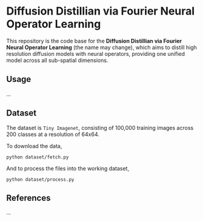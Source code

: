 # Diffusion Distillian via Fourier Neural Operator Learning

This repository is the code base for the **Diffusion Distillian via Fourier Neural Operator Learning** (the name may change), which aims to distill high resolution diffusion models with neural operators, providing one unified model across all sub-spatial dimensions.


## Usage
...





## Dataset
The dataset is `Tiny Imagenet`, consisting of 100,000 training images across 200 classes at a resolution of 64x64.

To download the data,
```
python dataset/fetch.py
```

And to process the files into the working dataset,
```
python dataset/process.py
```


## References
...